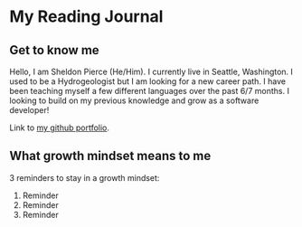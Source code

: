 # My Reading Journal

## Get to know me
Hello, I am Sheldon Pierce (He/Him). I currently live in Seattle, Washington. I used to be a Hydrogeologist but I am looking for a new career path. I have been teaching myself a few different languages over the past 6/7 months. I looking to build on my previous knowledge and grow as a software developer!

Link to [my github portfolio](https://pages.github/Sheldon-Pierce).

## What growth mindset means to me

3 reminders to stay in a growth mindset:
1. Reminder
2. Reminder
3. Reminder
